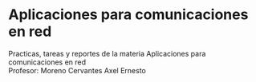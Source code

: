 # Aplicaciones para comunicaciones en red
 Practicas, tareas y reportes de la materia Aplicaciones para comunicaciones en red <br>
 Profesor: Moreno Cervantes Axel Ernesto
